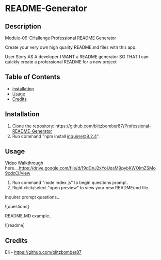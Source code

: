 # README-Generator

## Description

Module-09-CHallenge Professional README Generator

Create your very own high quality README.md files with this app.

User Story
AS A developer
I WANT a README generator
SO THAT I can quickly create a professional README for a new project

## Table of Contents 

- [Installation](#installation)
- [Usage](#usage)
- [Credits](#credits)

## Installation

1. Clone the repository: https://github.com/blitzbomber87/Professional-README-Generator
2. Run command "npm install inquirer@8.2.4".

## Usage

Video Walkthrough here....https://drive.google.com/file/d/19dCnJ2xYoUqaM9pybKWOImZSMo9cdcCI/view

1. Run command "node index.js" to begin questions prompt.
2. Right click/select "open preview" to view your new README/md file.

Inquirer prompt questions...

![questions]

README.MD example...

![readme]

## Credits
Eli - https://github.com/blitzbomber87




